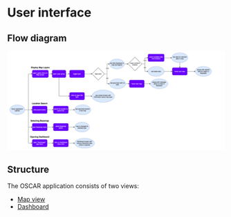 # User interface

## Flow diagram
![Flow_diagram](./screenshots/oscar_flow_diagram.png)

## Structure
The OSCAR application consists of two views:
- [Map view](./map.md)
- [Dashboard](./dashboard-tabs.md)